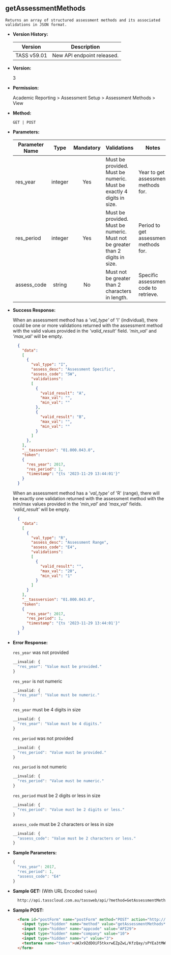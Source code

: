 **getAssessmentMethods**
----
    Returns an array of structured assessment methods and its associated validations in JSON format.

* **Version History:**

    Version | Description
    --- | --- |
    TASS v59.01 | New API endpoint released.

* **Version:**

    3

* **Permission:**

    Academic Reporting > Assessment Setup > Assessment Methods > View

* **Method:**

    `GET | POST`

*  **Parameters:**

    Parameter Name | Type | Mandatory | Validations | Notes
    --- | :---: | :---: | --- | --- |
    res_year | integer | Yes | Must be provided.<br>Must be numeric.<br>Must be exactly 4 digits in size. | Year to get assessment methods for.
    res_period | integer | Yes | Must be provided.<br>Must be numeric.<br>Must not be greater than 2 digits in size. | Period to get assessment methods for.
    assess_code | string | No | Must not be greater than 2 characters in length. | Specific assessment code to retrieve.

* **Success Response:**

    When an assessment method has a <i>'val_type'</i> of 'I' (individual), there could be one or more validations returned with the assessment method with the valid values provided in the <i>'valid_result'</i> field. <i>'min_val'</i> and <i>'max_val'</i> will be empty.

    ```json
      {
        "data": 
        [
          {
            "val_type": "I",
            "assess_desc": "Assessment Specific",
            "assess_code": "SW",
            "validations":      
            [
              {
                "valid_result": "A",
                "max_val": "",
                "min_val": ""
              },
              {
                "valid_result": "B",
                "max_val": "",
                "min_val": ""
              }
            ]
          },
        ],
        "__tassversion": "01.000.043.0",
        "token":
        {
          "res_year": 2017,
          "res_period": 1,
          "timestamp": "{ts '2023-11-29 13:44:01'}"
        }
      }
    ```

    When an assessment method has a <i>'val_type'</i> of 'R' (range), there will be exactly one validation returned with the assessment method with the min/max values provided in the <i>'min_val'</i> and <i>'max_val'</i> fields. <i>'valid_result'</i> will be empty.

    ```json
      {
        "data": 
        [
          {
            "val_type": "R",
            "assess_desc": "Assessment Range",
            "assess_code": "E4",
            "validations": 
            [
              {
                "valid_result": "",
                "max_val": "20",
                "min_val": "1"
              }
            ]
          }			
        ],
        "__tassversion": "01.000.043.0",
        "token":
        {
          "res_year": 2017,
          "res_period": 1,
          "timestamp": "{ts '2023-11-29 13:44:01'}"
        }
      }
    ```
 
* **Error Response:**

    `res_year` was not provided
    ```javascript
    __invalid: {
      "res_year": "Value must be provided."
    }
    ```

    `res_year` is not numeric
    ```javascript
    __invalid: {
      "res_year": "Value must be numeric."
    }
    ```

    `res_year` must be 4 digits in size
    ```javascript
    __invalid: {
      "res_year": "Value must be 4 digits."
    }
    ```

    `res_period` was not provided
    ```javascript
    __invalid: {
      "res_period": "Value must be provided."
    }
    ```

    `res_period` is not numeric
    ```javascript
    __invalid: {
      "res_period": "Value must be numeric."
    }
    ```

    `res_period` must be 2 digits or less in size
    ```javascript
    __invalid: {
      "res_period": "Value must be 2 digits or less."
    }
    ```
	
    `assess_code` must be 2 characters or less in size
    ```javascript
    __invalid: {
      "assess_code": "Value must be 2 characters or less."
    }
    ```
    
* **Sample Parameters:**

    ```javascript
    {
      "res_year": 2017, 
      "res_period": 1,
      "assess_code": "E4"
    }
    ```

* **Sample GET:** (With URL Encoded `token`)

    ```HTML
      http://api.tasscloud.com.au/tassweb/api/?method=GetAssessmentMethods&appcode=API29&company=10&v=3&token=uWJx9ZdDOiF5tkxrwEZpZwL/KfzQay/sPYEa3tMW7FLWHz1+9mT9PJsVNmoq+l5X2enBUIMJk/aVlKdd9377jMCGSBa7CWmK7bp5zu71Ykw=
    ```
  
* **Sample POST:**

    ```HTML
      <form id="postForm" name="postForm" method="POST" action="http://api.tasscloud.com.au/tassweb/api/">
        <input type="hidden" name="method" value="getAssessmentMethods**">
        <input type="hidden" name="appcode" value="API29">
        <input type="hidden" name="company" value="10">
        <input type="hidden" name="v" value="3">
        <textarea name="token">uWJx9ZdDOiF5tkxrwEZpZwL/KfzQay/sPYEa3tMW7FLWHz1+9mT9PJsVNmoq+l5X2enBUIMJk/aVlKdd9377jMCGSBa7CWmK7bp5zu71Ykw=</textarea>
      </form>
    ```
